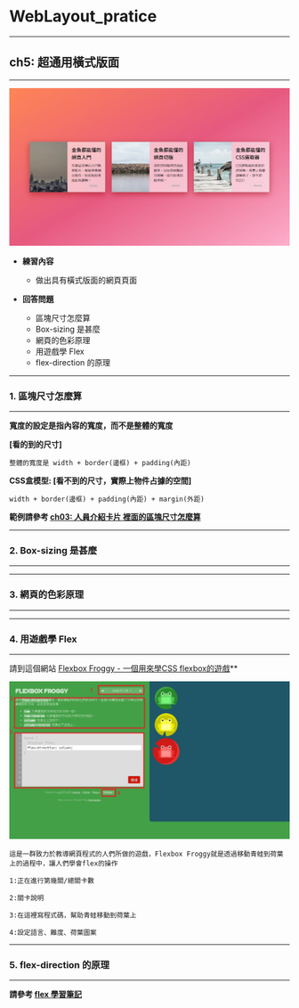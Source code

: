 # WebLayout_pratice

***
## ch5: 超通用橫式版面
***

![image](https://github.com/JohnnyOfSnow/WebLayout_pratice/blob/master/ch05/image/ch5hw.jpg)

* **練習內容**
  * 做出具有橫式版面的網頁頁面

* **回答問題**
  * 區塊尺寸怎麼算
  * Box-sizing 是甚麼
  * 網頁的色彩原理
  * 用遊戲學 Flex
  * flex-direction 的原理

***
### 1. 區塊尺寸怎麼算
***

**寬度的設定是指內容的寬度，而不是整體的寬度**

**[看的到的尺寸]**

``整體的寬度是 width + border(邊框) + padding(內距)``


**CSS盒模型: [看不到的尺寸，實際上物件占據的空間]**

``width + border(邊框) + padding(內距) + margin(外距)``

**範例請參考 [ch03: 人員介紹卡片 裡面的區塊尺寸怎麼算](https://github.com/JohnnyOfSnow/WebLayout_pratice/tree/master/ch03)**

***
### 2. Box-sizing 是甚麼
***

***
### 3. 網頁的色彩原理
***

***
### 4. 用遊戲學 Flex
***

請到這個網站 [Flexbox Froggy - 一個用來學CSS flexbox的遊戲](https://flexboxfroggy.com/#zh-tw)** 

![image](https://github.com/JohnnyOfSnow/WebLayout_pratice/blob/master/ch05/image/css_game.jpg)

``這是一群致力於教導網頁程式的人們所做的遊戲，Flexbox Froggy就是透過移動青蛙到荷葉上的過程中，讓人們學會flex的操作``

``1:正在進行第幾關/總關卡數``

``2:關卡說明``

``3:在這裡寫程式碼，幫助青蛙移動到荷葉上``

``4:設定語言、難度、荷葉圖案``

***
### 5. flex-direction 的原理
***

**請參考 [flex 學習筆記](https://github.com/JohnnyOfSnow/WebLayout_pratice/tree/master/flex)**